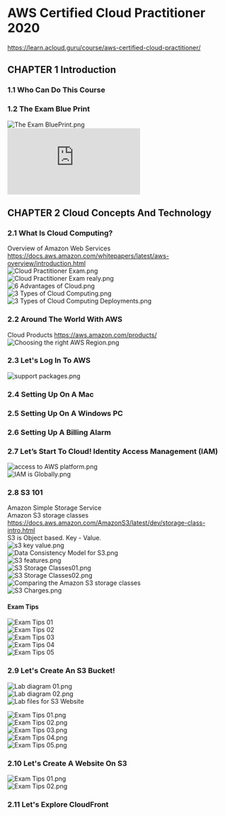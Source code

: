 # AWS Certified Cloud Practitioner 2020
https://learn.acloud.guru/course/aws-certified-cloud-practitioner/ <br>

## CHAPTER 1 Introduction
### 1.1 Who Can Do This Course
### 1.2 The Exam Blue Print
![The Exam BluePrint.png](https://github.com/zuFrost/AWS-acloud.guru-AWS-Certified-Cloud-Practitioner-2020/blob/master/01.2%20The%20Exam%20Blue%20Print/The%20Exam%20BluePrint.png) <br>
![AWS-Certified-Cloud-Practitioner_Exam-Guide.pdf](https://github.com/zuFrost/AWS-acloud.guru-AWS-Certified-Cloud-Practitioner-2020/blob/master/01.2%20The%20Exam%20Blue%20Print/AWS-Certified-Cloud-Practitioner_Exam-Guide.pdf) <br>

## CHAPTER 2 Cloud Concepts And Technology
### 2.1 What Is Cloud Computing?
Overview of Amazon Web Services <br>
https://docs.aws.amazon.com/whitepapers/latest/aws-overview/introduction.html <br>
![Cloud Practitioner Exam.png](https://github.com/zuFrost/AWS-acloud.guru-AWS-Certified-Cloud-Practitioner-2020/blob/master/02.1%20What%20Is%20Cloud%20Computing/Cloud%20Practitioner%20Exam.png) <br>
![Cloud Practitioner Exam realy.png](https://github.com/zuFrost/AWS-acloud.guru-AWS-Certified-Cloud-Practitioner-2020/blob/master/02.1%20What%20Is%20Cloud%20Computing/Cloud%20Practitioner%20Exam%20realy.png) <br>
![6 Advantages of Cloud.png](https://github.com/zuFrost/AWS-acloud.guru-AWS-Certified-Cloud-Practitioner-2020/blob/master/02.1%20What%20Is%20Cloud%20Computing/6%20Advantages%20of%20Cloud.png) <br>
![3 Types of Cloud Computing.png](https://github.com/zuFrost/AWS-acloud.guru-AWS-Certified-Cloud-Practitioner-2020/blob/master/02.1%20What%20Is%20Cloud%20Computing/3%20Types%20of%20Cloud%20Computing.png) <br>
![3 Types of Cloud Computing Deployments.png](https://github.com/zuFrost/AWS-acloud.guru-AWS-Certified-Cloud-Practitioner-2020/blob/master/02.1%20What%20Is%20Cloud%20Computing/3%20Types%20of%20Cloud%20Computing%20Deployments.png) <br>

### 2.2 Around The World With AWS
Cloud Products https://aws.amazon.com/products/ <br>
![Choosing the right AWS Region.png](https://github.com/zuFrost/AWS-acloud.guru-AWS-Certified-Cloud-Practitioner-2020/blob/master/02.2%20Around%20The%20World%20With%20AWS/Choosing%20the%20right%20AWS%20Region.png) <br>
### 2.3 Let's Log In To AWS
![support packages.png](https://github.com/zuFrost/AWS-acloud.guru-AWS-Certified-Cloud-Practitioner-2020/blob/master/02.3%20Let's%20Log%20In%20To%20AWS/support%20packages.png) <br>
### 2.4 Setting Up On A Mac
### 2.5 Setting Up On A Windows PC
### 2.6 Setting Up A Billing Alarm
### 2.7 Let’s Start To Cloud! Identity Access Management (IAM)
![access to AWS platform.png](https://github.com/zuFrost/AWS-acloud.guru-AWS-Certified-Cloud-Practitioner-2020/blob/master/02.7%20Let%E2%80%99s%20Start%20To%20Cloud!%20Identity%20Access%20Management%20(IAM)/access%20to%20AWS%20platform.png) <br>
![IAM is Globally.png](https://github.com/zuFrost/AWS-acloud.guru-AWS-Certified-Cloud-Practitioner-2020/blob/master/02.7%20Let%E2%80%99s%20Start%20To%20Cloud!%20Identity%20Access%20Management%20(IAM)/IAM%20is%20Globally.png) <br>
### 2.8 S3 101
Amazon Simple Storage Service <br>
Amazon S3 storage classes https://docs.aws.amazon.com/AmazonS3/latest/dev/storage-class-intro.html <br>
S3 is Object based. Key - Value. <br>
![s3 key value.png](https://github.com/zuFrost/AWS-acloud.guru-AWS-Certified-Cloud-Practitioner-2020/blob/master/02.8%20S3%20101/s3%20key%20value.png) <br>
![Data Consistency Model for S3.png](https://github.com/zuFrost/AWS-acloud.guru-AWS-Certified-Cloud-Practitioner-2020/blob/master/02.8%20S3%20101/Data%20Consistency%20Model%20for%20S3.png) <br>
![S3 features.png](https://github.com/zuFrost/AWS-acloud.guru-AWS-Certified-Cloud-Practitioner-2020/blob/master/02.8%20S3%20101/S3%20features.png) <br>
![S3 Storage Classes01.png](https://github.com/zuFrost/AWS-acloud.guru-AWS-Certified-Cloud-Practitioner-2020/blob/master/02.8%20S3%20101/S3%20Storage%20Classes01.png) <br>
![S3 Storage Classes02.png](https://github.com/zuFrost/AWS-acloud.guru-AWS-Certified-Cloud-Practitioner-2020/blob/master/02.8%20S3%20101/S3%20Storage%20Classes02.png) <br>
![Comparing the Amazon S3 storage classes](https://github.com/zuFrost/AWS-acloud.guru-AWS-Certified-Cloud-Practitioner-2020/blob/master/02.8%20S3%20101/Comparing%20the%20Amazon%20S3%20storage%20classes.png) <br>
![S3 Charges.png](https://github.com/zuFrost/AWS-acloud.guru-AWS-Certified-Cloud-Practitioner-2020/blob/master/02.8%20S3%20101/S3%20Charges.png) <br>
#### Exam Tips
![Exam Tips 01](https://github.com/zuFrost/AWS-acloud.guru-AWS-Certified-Cloud-Practitioner-2020/blob/master/02.8%20S3%20101/Exam%20Tips%2001.png) <br>
![Exam Tips 02](https://github.com/zuFrost/AWS-acloud.guru-AWS-Certified-Cloud-Practitioner-2020/blob/master/02.8%20S3%20101/Exam%20Tips%2002.png) <br>
![Exam Tips 03](https://github.com/zuFrost/AWS-acloud.guru-AWS-Certified-Cloud-Practitioner-2020/blob/master/02.8%20S3%20101/Exam%20Tips%2003.png) <br>
![Exam Tips 04](https://github.com/zuFrost/AWS-acloud.guru-AWS-Certified-Cloud-Practitioner-2020/blob/master/02.8%20S3%20101/Exam%20Tips%2004.png) <br>
![Exam Tips 05](https://github.com/zuFrost/AWS-acloud.guru-AWS-Certified-Cloud-Practitioner-2020/blob/master/02.8%20S3%20101/Exam%20Tips%2005.png) <br>

### 2.9 Let's Create An S3 Bucket!
![Lab diagram 01.png](https://github.com/zuFrost/AWS-acloud.guru-AWS-Certified-Cloud-Practitioner-2020/blob/master/02.9%20Let's%20Create%20An%20S3%20Bucket!/Lab%20diagram%2001.png) <br>
![Lab diagram 02.png](https://github.com/zuFrost/AWS-acloud.guru-AWS-Certified-Cloud-Practitioner-2020/blob/master/02.9%20Let's%20Create%20An%20S3%20Bucket!/Lab%20diagram%2002.png) <br>
![Lab files for S3 Website](https://github.com/zuFrost/AWS-acloud.guru-AWS-Certified-Cloud-Practitioner-2020/tree/master/02.9%20Let's%20Create%20An%20S3%20Bucket!/lab%20files%20for%20S3%20Website) <br>

![Exam Tips 01.png](https://github.com/zuFrost/AWS-acloud.guru-AWS-Certified-Cloud-Practitioner-2020/blob/master/02.9%20Let's%20Create%20An%20S3%20Bucket!/Exam%20Tips%2001.png) <br>
![Exam Tips 02.png](https://github.com/zuFrost/AWS-acloud.guru-AWS-Certified-Cloud-Practitioner-2020/blob/master/02.9%20Let's%20Create%20An%20S3%20Bucket!/Exam%20Tips%2002.png) <br>
![Exam Tips 03.png](https://github.com/zuFrost/AWS-acloud.guru-AWS-Certified-Cloud-Practitioner-2020/blob/master/02.9%20Let's%20Create%20An%20S3%20Bucket!/Exam%20Tips%2003.png) <br>
![Exam Tips 04.png](https://github.com/zuFrost/AWS-acloud.guru-AWS-Certified-Cloud-Practitioner-2020/blob/master/02.9%20Let's%20Create%20An%20S3%20Bucket!/Exam%20Tips%2004.png) <br>
![Exam Tips 05.png](https://github.com/zuFrost/AWS-acloud.guru-AWS-Certified-Cloud-Practitioner-2020/blob/master/02.9%20Let's%20Create%20An%20S3%20Bucket!/Exam%20Tips%2005.png) <br>

### 2.10 Let's Create A Website On S3
![Exam Tips 01.png]() <br>
![Exam Tips 02.png]() <br>
![]() <br>
![]() <br>
![]() <br>
![]() <br>

### 2.11 Let's Explore CloudFront

